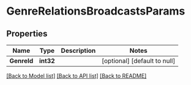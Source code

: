 # GenreRelationsBroadcastsParams

## Properties
Name | Type | Description | Notes
------------ | ------------- | ------------- | -------------
**GenreId** | **int32** |  | [optional] [default to null]

[[Back to Model list]](../README.md#documentation-for-models) [[Back to API list]](../README.md#documentation-for-api-endpoints) [[Back to README]](../README.md)


